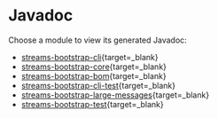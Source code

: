 # Javadoc

Choose a module to view its generated Javadoc:

- [streams-bootstrap-cli](../javadoc/streams-bootstrap-cli/index.html){target=_blank}
- [streams-bootstrap-core](../javadoc/streams-bootstrap-core/index.html){target=_blank}
- [streams-bootstrap-bom](../javadoc/streams-bootstrap-bom/index.html){target=_blank}
- [streams-bootstrap-cli-test](../javadoc/streams-bootstrap-cli-test/index.html){target=_blank}
- [streams-bootstrap-large-messages](../javadoc/streams-bootstrap-large-messages/index.html){target=_blank}
- [streams-bootstrap-test](../javadoc/streams-bootstrap-test/index.html){target=_blank}
